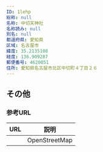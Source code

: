 ```yaml
---
ID: 1lehp
総称: null
名称: 中切天神社
名称読み: null
別名: null
都道府県: 愛知県
区域: 名古屋市
緯度: 35.2135108
経度: 136.909287
郵便番号: 4620051
住所: 愛知県名古屋市北区中切町４丁目２６
---
```


## その他

### 参考URL

| URL | 説明          |
| --- | ------------- |
|     | OpenStreetMap |
